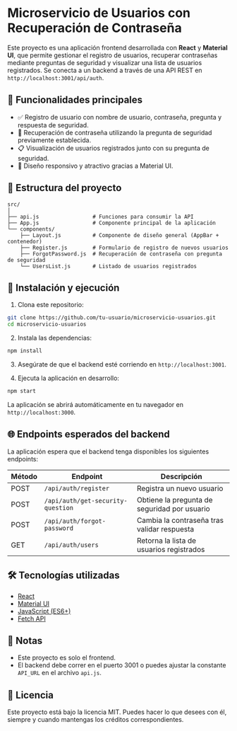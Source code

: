 
# Microservicio de Usuarios con Recuperación de Contraseña

Este proyecto es una aplicación frontend desarrollada con **React** y **Material UI**, que permite gestionar el registro de usuarios, recuperar contraseñas mediante preguntas de seguridad y visualizar una lista de usuarios registrados. Se conecta a un backend a través de una API REST en `http://localhost:3001/api/auth`.

## 🧩 Funcionalidades principales

- ✅ Registro de usuario con nombre de usuario, contraseña, pregunta y respuesta de seguridad.
- 🔐 Recuperación de contraseña utilizando la pregunta de seguridad previamente establecida.
- 📋 Visualización de usuarios registrados junto con su pregunta de seguridad.
- 🎨 Diseño responsivo y atractivo gracias a Material UI.

## 📁 Estructura del proyecto

```
src/
│
├── api.js                 # Funciones para consumir la API
├── App.js                 # Componente principal de la aplicación
└── components/
    ├── Layout.js          # Componente de diseño general (AppBar + contenedor)
    ├── Register.js        # Formulario de registro de nuevos usuarios
    ├── ForgotPassword.js  # Recuperación de contraseña con pregunta de seguridad
    └── UsersList.js       # Listado de usuarios registrados
```

## 🚀 Instalación y ejecución

1. Clona este repositorio:

```bash
git clone https://github.com/tu-usuario/microservicio-usuarios.git
cd microservicio-usuarios
```

2. Instala las dependencias:

```bash
npm install
```

3. Asegúrate de que el backend esté corriendo en `http://localhost:3001`.

4. Ejecuta la aplicación en desarrollo:

```bash
npm start
```

La aplicación se abrirá automáticamente en tu navegador en `http://localhost:3000`.

## 🌐 Endpoints esperados del backend

La aplicación espera que el backend tenga disponibles los siguientes endpoints:

| Método | Endpoint                          | Descripción                                 |
|--------|-----------------------------------|---------------------------------------------|
| POST   | `/api/auth/register`              | Registra un nuevo usuario                   |
| POST   | `/api/auth/get-security-question` | Obtiene la pregunta de seguridad por usuario|
| POST   | `/api/auth/forgot-password`       | Cambia la contraseña tras validar respuesta |
| GET    | `/api/auth/users`                 | Retorna la lista de usuarios registrados    |

## 🛠️ Tecnologías utilizadas

- [React](https://reactjs.org/)
- [Material UI](https://mui.com/)
- [JavaScript (ES6+)](https://developer.mozilla.org/es/docs/Web/JavaScript)
- [Fetch API](https://developer.mozilla.org/en-US/docs/Web/API/Fetch_API)

## 📌 Notas

- Este proyecto es solo el frontend. 
- El backend debe correr en el puerto 3001 o puedes ajustar la constante `API_URL` en el archivo `api.js`.


## 📄 Licencia

Este proyecto está bajo la licencia MIT. Puedes hacer lo que desees con él, siempre y cuando mantengas los créditos correspondientes.
